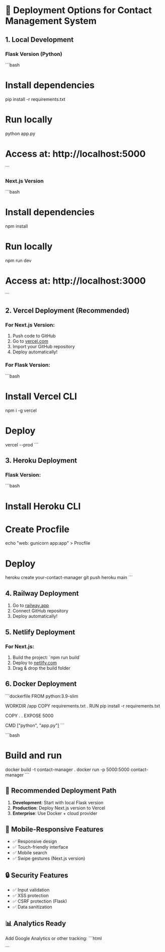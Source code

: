 # 🚀 Deployment Options for Contact Management System

## 1. **Local Development**

### Flask Version (Python)
\`\`\`bash
# Install dependencies
pip install -r requirements.txt

# Run locally
python app.py

# Access at: http://localhost:5000
\`\`\`

### Next.js Version
\`\`\`bash
# Install dependencies
npm install

# Run locally
npm run dev

# Access at: http://localhost:3000
\`\`\`

## 2. **Vercel Deployment** (Recommended)

### For Next.js Version:
1. Push code to GitHub
2. Go to [vercel.com](https://vercel.com)
3. Import your GitHub repository
4. Deploy automatically!

### For Flask Version:
\`\`\`bash
# Install Vercel CLI
npm i -g vercel

# Deploy
vercel --prod
\`\`\`

## 3. **Heroku Deployment**

### Flask Version:
\`\`\`bash
# Install Heroku CLI
# Create Procfile
echo "web: gunicorn app:app" > Procfile

# Deploy
heroku create your-contact-manager
git push heroku main
\`\`\`

## 4. **Railway Deployment**

1. Go to [railway.app](https://railway.app)
2. Connect GitHub repository
3. Deploy automatically!

## 5. **Netlify Deployment**

### For Next.js:
1. Build the project: \`npm run build\`
2. Deploy to [netlify.com](https://netlify.com)
3. Drag & drop the build folder

## 6. **Docker Deployment**

\`\`\`dockerfile
FROM python:3.9-slim

WORKDIR /app
COPY requirements.txt .
RUN pip install -r requirements.txt

COPY . .
EXPOSE 5000

CMD ["python", "app.py"]
\`\`\`

\`\`\`bash
# Build and run
docker build -t contact-manager .
docker run -p 5000:5000 contact-manager
\`\`\`

## 🎯 **Recommended Deployment Path**

1. **Development**: Start with local Flask version
2. **Production**: Deploy Next.js version to Vercel
3. **Enterprise**: Use Docker + cloud provider

## 📱 **Mobile-Responsive Features**

- ✅ Responsive design
- ✅ Touch-friendly interface
- ✅ Mobile search
- ✅ Swipe gestures (Next.js version)

## 🔒 **Security Features**

- ✅ Input validation
- ✅ XSS protection
- ✅ CSRF protection (Flask)
- ✅ Data sanitization

## 📊 **Analytics Ready**

Add Google Analytics or other tracking:
\`\`\`html
<!-- Add to base.html or layout -->
<script async src="https://www.googletagmanager.com/gtag/js?id=GA_TRACKING_ID"></script>
\`\`\`
